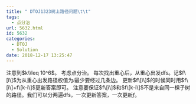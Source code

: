 ```yaml
---
title: " DTOJ1323树上路径问题\t\t"
tags:
  - 点分治
url: 5632.html
id: 5632
categories:
  - DTOJ
  - Solution
date: 2018-12-17 13:25:47
---
```


注意到$k\\leq 10^6$。 考虑点分治。 每次找出重心后，从重心出发dfs。记$f\[i\]$为从重心出发路径权值为$i$最少要经过几条边。 更新$f\[i\]$的时候同时用$f\[i\]+f\[k-i\]$更新答案即可。 注意要保证$f\[i\]$和$f\[k-i\]$不是来自同一棵子树的路径。我们可以分两遍dfs，一次更新答案，一次更新$f$。